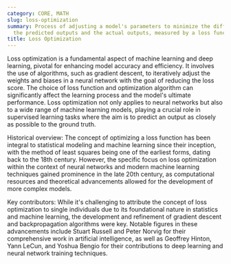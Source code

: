 ```yaml
---
category: CORE, MATH
slug: loss-optimization
summary: Process of adjusting a model's parameters to minimize the difference between
  the predicted outputs and the actual outputs, measured by a loss function.
title: Loss Optimization
---
```


Loss optimization is a fundamental aspect of machine learning and deep learning, pivotal for enhancing model accuracy and efficiency. It involves the use of algorithms, such as gradient descent, to iteratively adjust the weights and biases in a neural network with the goal of reducing the loss score. The choice of loss function and optimization algorithm can significantly affect the learning process and the model's ultimate performance. Loss optimization not only applies to neural networks but also to a wide range of machine learning models, playing a crucial role in supervised learning tasks where the aim is to predict an output as closely as possible to the ground truth.

Historical overview: The concept of optimizing a loss function has been integral to statistical modeling and machine learning since their inception, with the method of least squares being one of the earliest forms, dating back to the 18th century. However, the specific focus on loss optimization within the context of neural networks and modern machine learning techniques gained prominence in the late 20th century, as computational resources and theoretical advancements allowed for the development of more complex models.

Key contributors: While it's challenging to attribute the concept of loss optimization to single individuals due to its foundational nature in statistics and machine learning, the development and refinement of gradient descent and backpropagation algorithms were key. Notable figures in these advancements include Stuart Russell and Peter Norvig for their comprehensive work in artificial intelligence, as well as Geoffrey Hinton, Yann LeCun, and Yoshua Bengio for their contributions to deep learning and neural network training techniques.